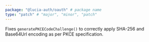 ```yaml
---
package: "@lucia-auth/oauth" # package name
type: "patch" # "major", "minor", "patch"
---
```


Fixes `generatePKCECodeChallenge()` to correctly apply SHA-256 and Base64Url encoding as per PKCE specification.